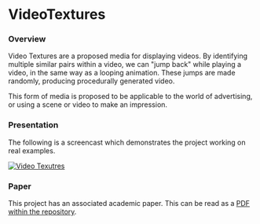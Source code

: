 # VideoTextures

### Overview
Video Textures are a proposed media for displaying videos. By identifying multiple similar pairs within a video, we can "jump back" while playing a video, in the same way as a looping animation. These jumps are made randomly, producing procedurally generated video. 

This form of media is proposed to be applicable to the world of advertising, or using a scene or video to make an impression.

### Presentation
The following is a screencast which demonstrates the project working on real examples.

[![Video Texutres](https://img.youtube.com/vi/Pt5rrjwW_1U/0.jpg)](https://www.youtube.com/watch?v=Pt5rrjwW_1U)

### Paper
This project has an associated academic paper. This can be read as a [PDF within the repository](https://github.com/VirtualVirtuoso/VideoTextures/blob/master/Video%20Textures%20-%20Struan%20McDonough.pdf).
